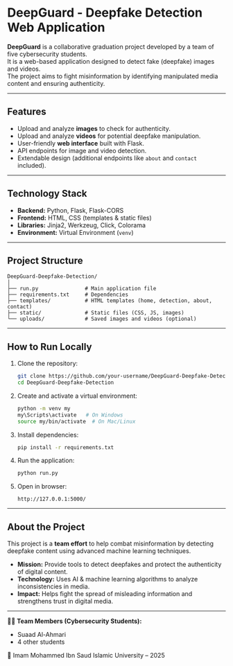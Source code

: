 # DeepGuard - Deepfake Detection Web Application

**DeepGuard** is a collaborative graduation project developed by a team of five cybersecurity students.  
It is a web-based application designed to detect fake (deepfake) images and videos.  
The project aims to fight misinformation by identifying manipulated media content and ensuring authenticity.  

---

## Features
- Upload and analyze **images** to check for authenticity.  
- Upload and analyze **videos** for potential deepfake manipulation.  
- User-friendly **web interface** built with Flask.  
- API endpoints for image and video detection.  
- Extendable design (additional endpoints like `about` and `contact` included).  

---

##  Technology Stack
- **Backend:** Python, Flask, Flask-CORS  
- **Frontend:** HTML, CSS (templates & static files)  
- **Libraries:** Jinja2, Werkzeug, Click, Colorama  
- **Environment:** Virtual Environment (`venv`)  

---

##  Project Structure
```
DeepGuard-Deepfake-Detection/
│
├── run.py               # Main application file
├── requirements.txt     # Dependencies
├── templates/           # HTML templates (home, detection, about, contact)
├── static/              # Static files (CSS, JS, images)
└── uploads/             # Saved images and videos (optional)
```

---

##  How to Run Locally
1. Clone the repository:  
   ```bash
   git clone https://github.com/your-username/DeepGuard-Deepfake-Detection.git
   cd DeepGuard-Deepfake-Detection
   ```

2. Create and activate a virtual environment:  
   ```bash
   python -m venv my
   my\Scripts\activate   # On Windows
   source my/bin/activate  # On Mac/Linux
   ```

3. Install dependencies:  
   ```bash
   pip install -r requirements.txt
   ```

4. Run the application:  
   ```bash
   python run.py
   ```

5. Open in browser:  
   ```
   http://127.0.0.1:5000/
   ```

---

##  About the Project
This project is a **team effort** to help combat misinformation by detecting deepfake content using advanced machine learning techniques.

- **Mission:** Provide tools to detect deepfakes and protect the authenticity of digital content.  
- **Technology:** Uses AI & machine learning algorithms to analyze inconsistencies in media.  
- **Impact:** Helps fight the spread of misleading information and strengthens trust in digital media.  

---

👩‍💻 **Team Members (Cybersecurity Students):**  
- Suaad Al-Ahmari  
- 4 other students  

📍 Imam Mohammed Ibn Saud Islamic University – 2025  

	
